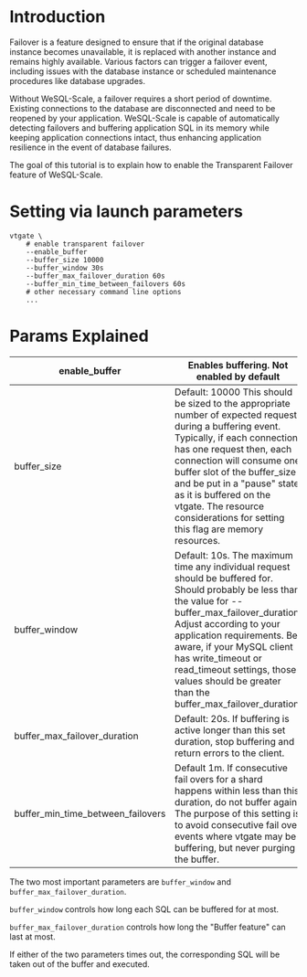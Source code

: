 # Introduction

Failover is a feature designed to ensure that if the original database instance becomes unavailable, it is replaced with another instance and remains highly available. Various factors can trigger a failover event, including issues with the database instance or scheduled maintenance procedures like database upgrades.

Without WeSQL-Scale, a failover requires a short period of downtime. Existing connections to the database are disconnected and need to be reopened by your application. WeSQL-Scale is capable of automatically detecting failovers and buffering application SQL in its memory while keeping application connections intact, thus enhancing application resilience in the event of database failures.

The goal of this tutorial is to explain how to enable the Transparent Failover feature of WeSQL-Scale.

# Setting via launch parameters

```
vtgate \
    # enable transparent failover
    --enable_buffer
    --buffer_size 10000
    --buffer_window 30s
    --buffer_max_failover_duration 60s
    --buffer_min_time_between_failovers 60s
    # other necessary command line options
    ...

```

# Params Explained

| enable_buffer | Enables buffering. Not enabled by default |
| --- | --- |
| buffer_size | Default: 10000 This should be sized to the appropriate number of expected request during a buffering event. Typically, if each connection has one request then, each connection will consume one buffer slot of the buffer_size and be put in a "pause" state as it is buffered on the vtgate. The resource considerations for setting this flag are memory resources. |
| buffer_window | Default: 10s. The maximum time any individual request should be buffered for. Should probably be less than the value for --buffer_max_failover_duration. Adjust according to your application requirements. Be aware, if your MySQL client has write_timeout or read_timeout settings, those values should be greater than the buffer_max_failover_duration. |
| buffer_max_failover_duration | Default: 20s. If buffering is active longer than this set duration, stop buffering and return errors to the client. |
| buffer_min_time_between_failovers | Default 1m. If consecutive fail overs for a shard happens within less than this duration, do not buffer again. The purpose of this setting is to avoid consecutive fail over events where vtgate may be buffering, but never purging the buffer. |

The two most important parameters are `buffer_window` and `buffer_max_failover_duration`.

`buffer_window` controls how long each SQL can be buffered for at most.

`buffer_max_failover_duration` controls how long the "Buffer feature" can last at most.

If either of the two parameters times out, the corresponding SQL will be taken out of the buffer and executed.